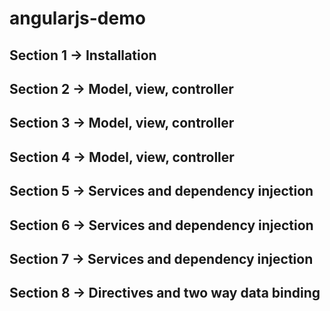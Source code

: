 # angularjs-demo

## Section 1 -> Installation
## Section 2 -> Model, view, controller
## Section 3 -> Model, view, controller
## Section 4 -> Model, view, controller
## Section 5 -> Services and dependency injection
## Section 6 -> Services and dependency injection
## Section 7 -> Services and dependency injection
## Section 8 -> Directives and two way data binding 